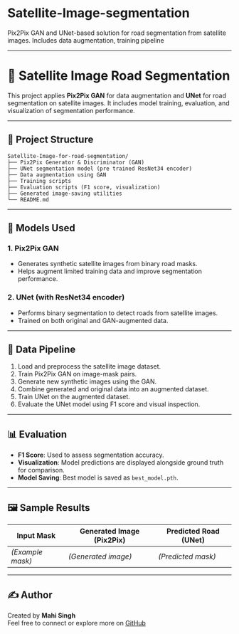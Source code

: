 # Satellite-Image-segmentation
Pix2Pix GAN and UNet-based solution for road segmentation from satellite images. Includes data augmentation, training pipeline


---

# 🚀 Satellite Image Road Segmentation

This project applies **Pix2Pix GAN** for data augmentation and **UNet** for road segmentation on satellite images. It includes model training, evaluation, and visualization of segmentation performance.

---

## 📁 Project Structure

```
Satellite-Image-for-road-segmentation/
├── Pix2Pix Generator & Discriminator (GAN)
├── UNet segmentation model (pre trained ResNet34 encoder)
├── Data augmentation using GAN
├── Training scripts
├── Evaluation scripts (F1 score, visualization)
├── Generated image-saving utilities
└── README.md
```

---

## 🧠 Models Used

### 1. **Pix2Pix GAN**
- Generates synthetic satellite images from binary road masks.
- Helps augment limited training data and improve segmentation performance.

### 2. **UNet (with ResNet34 encoder)**
- Performs binary segmentation to detect roads from satellite images.
- Trained on both original and GAN-augmented data.

---

## 🔄 Data Pipeline

1. Load and preprocess the satellite image dataset.
2. Train Pix2Pix GAN on image-mask pairs.
3. Generate new synthetic images using the GAN.
4. Combine generated and original data into an augmented dataset.
5. Train UNet on the augmented dataset.
6. Evaluate the UNet model using F1 score and visual inspection.

---

## 📊 Evaluation

- **F1 Score**: Used to assess segmentation accuracy.
- **Visualization**: Model predictions are displayed alongside ground truth for comparison.
- **Model Saving**: Best model is saved as `best_model.pth`.

---

## 🖼️ Sample Results

| Input Mask | Generated Image (Pix2Pix) | Predicted Road (UNet) |
|------------|---------------------------|------------------------|
| *(Example mask)* | *(Generated image)* | *(Predicted mask)* |

---

## ✍️ Author

Created by **Mahi Singh**  
Feel free to connect or explore more on [GitHub](https://github.com/Mahisingh28)

